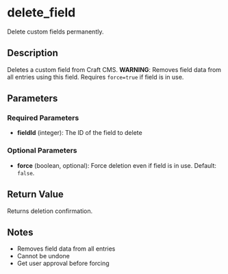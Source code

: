 # delete_field

Delete custom fields permanently.

## Description

Deletes a custom field from Craft CMS. **WARNING**: Removes field data from all entries using this field. Requires `force=true` if field is in use.

## Parameters

### Required Parameters

- **fieldId** (integer): The ID of the field to delete

### Optional Parameters

- **force** (boolean, optional): Force deletion even if field is in use. Default: `false`.

## Return Value

Returns deletion confirmation.

## Notes

- Removes field data from all entries
- Cannot be undone
- Get user approval before forcing
